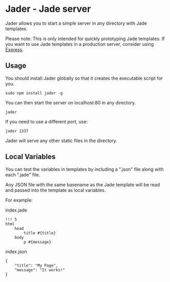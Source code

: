 
# Jader - Jade server

Jader allows you to start a simple server in any directory with Jade templates.

Please note: This is only intended for quickly prototyping Jade templates.
If you want to use Jade templates in a production server, consider using [Express](http://expressjs.com/).

## Usage

You should install Jader globally so that it creates the executable script for you.

	sudo npm install jader -g

You can then start the server on localhost:80 in any directory.

	jader

If you need to use a different port, use:

	jader 1337

Jader will serve any other static files in the directory.

## Local Variables

You can test the variables in templates by including a ".json" file along with each ".jade" file.

Any JSON file with the same basename as the Jade template will be read and passed into the template as local variables.

For example:

index.jade

	!!! 5
	html
		head
			title #{title}
		body
			p #{message}

index.json

	{
		"title": "My Page",
		"message": "It works!"
	}
